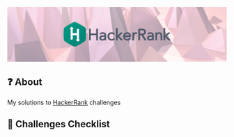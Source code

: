 ![](header.png)

## :question: About
My solutions to [HackerRank](https://www.hackingwithswift.com/store/swift-coding-challenges) challenges

## :blue_book: Challenges Checklist
